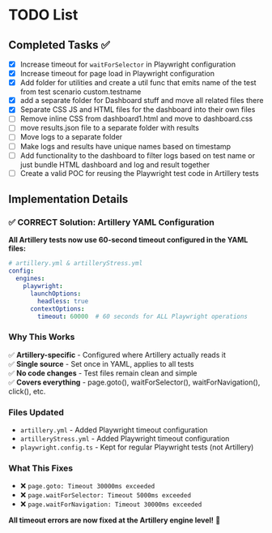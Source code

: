 # TODO List

## Completed Tasks ✅

- [x] Increase timeout for `waitForSelector` in Playwright configuration
- [x] Increase timeout for page load in Playwright configuration
- [x] Add folder for utilities and create a util func that emits name of the test from test scenario custom.testname
- [x] add a separate folder for Dashboard stuff and move all related files there
- [x] Separate CSS JS and HTML files for the dashboard into their own files
- [ ] Remove inline CSS from dashboard1.html and move to dashboard.css
- [ ] move results.json file to a separate folder with results
- [ ] Move logs to a separate folder
- [ ] Make logs and results have unique names based on timestamp
- [ ] Add functionality to the dashboard to filter logs based on test name or just bundle HTML dashboard and log and result together
- [ ] Create a valid POC for reusing the Playwright test code in Artillery tests
 
## Implementation Details

### ✅ CORRECT Solution: Artillery YAML Configuration

**All Artillery tests now use 60-second timeout configured in the YAML files:**

```yaml
# artillery.yml & artilleryStress.yml
config:
  engines:
    playwright:
      launchOptions:
        headless: true
      contextOptions:
        timeout: 60000  # 60 seconds for ALL Playwright operations
```

### Why This Works

✅ **Artillery-specific** - Configured where Artillery actually reads it  
✅ **Single source** - Set once in YAML, applies to all tests  
✅ **No code changes** - Test files remain clean and simple  
✅ **Covers everything** - page.goto(), waitForSelector(), waitForNavigation(), click(), etc.

### Files Updated
- `artillery.yml` - Added Playwright timeout configuration
- `artilleryStress.yml` - Added Playwright timeout configuration
- `playwright.config.ts` - Kept for regular Playwright tests (not Artillery)

### What This Fixes
- ❌ `page.goto: Timeout 30000ms exceeded`
- ❌ `page.waitForSelector: Timeout 5000ms exceeded`
- ❌ `page.waitForNavigation: Timeout 30000ms exceeded`

**All timeout errors are now fixed at the Artillery engine level!** 🎯
